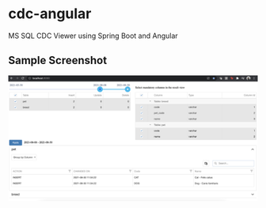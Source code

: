 # cdc-angular
MS SQL CDC Viewer using Spring Boot and Angular

## Sample Screenshot
![Sample Screenshot](https://github.com/owenrb/cdc-angular/blob/main/cdc-angular-screenshot.png?raw=true)
